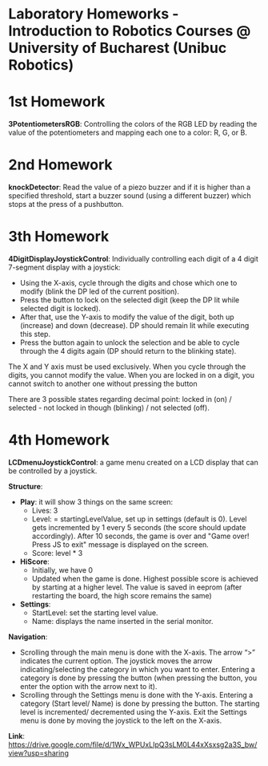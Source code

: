 # Laboratory Homeworks - Introduction to Robotics Courses @ University of Bucharest (Unibuc Robotics)

# 1st Homework
**3PotentiometersRGB**: Controlling the colors of the RGB LED by reading the value of the potentiometers and mapping each one to a color: R, G, or B.

# 2nd Homework
**knockDetector**: Read the value of a piezo buzzer and if it is higher than a specified threshold, start a buzzer sound (using a different buzzer) which stops at the press of a pushbutton.

# 3th Homework
**4DigitDisplayJoystickControl**: Individually controlling each digit of a 4 digit 7-segment display with a joystick: 
- Using the X-axis, cycle through the digits and chose which one to modify (blink the DP led of the current position).
- Press the button to lock on the selected digit (keep the DP lit while selected digit is locked).
- After that, use the Y-axis to modify the value of the digit, both up (increase) and down (decrease). DP should remain lit while executing this step.
- Press the button again to unlock the selection and be able to cycle through the 4 digits again (DP should return to the blinking state).

The X and Y axis must be used exclusively. When you cycle through the digits, you cannot modify the value. When you are locked in on a digit, you cannot switch to another one without pressing the button

There are 3 possible states regarding decimal point: locked in (on) / selected - not locked in though (blinking) / not selected (off).

# 4th Homework
**LCDmenuJoystickControl**: a game menu created on a LCD display that can be controlled by a joystick. 

**Structure**:
- **Play**: it will show 3 things on the same screen:
    - Lives: 3
    - Level: = startingLevelValue, set up in settings (default is 0). Level gets incremented by 1 every 5 seconds (the score should update accordingly). After 10 seconds, the game is over and "Game over! Press JS to exit" message is displayed on the screen.
    - Score: level * 3
- **HiScore**: 
    - Initially, we have 0
    - Updated when the game is done. Highest possible score is achieved by starting at a higher level. The value is saved in eeprom (after restarting the board, the high score remains the same)
- **Settings**:
    - StartLevel: set the starting level value.
    - Name: displays the name inserted in the serial monitor.

**Navigation**:
- Scrolling through the main menu is done with the X-axis. The arrow “>” indicates the current option. The joystick moves the arrow indicating/selecting the category in which you want to enter. Entering a category is done by pressing the button (when pressing the button, you enter the option with the arrow next to it).
- Scrolling through the Settings menu is done with the Y-axis. Entering a category (Start level/ Name) is done by pressing the button. The starting level is incremented/ decremented using the Y-axis. Exit the Settings menu is done by moving the joystick to the left on the X-axis.

**Link**: https://drive.google.com/file/d/1Wx_WPUxLIpQ3sLM0L44xXsxsg2a3S_bw/view?usp=sharing




